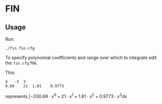 # FIN

## Usage

Run:

```
./fin fin.cfg
```

To specify polynomial coefficients and range over which to integrate edit the
`fin.cfg` file.

This:

```
4	-3	3
0.69	21	1.81	0.9773
```

represents $\int{-3}{3} 0.69\cdot x^0 + 21\cdot x^1 + 1.81\cdot x^2 + 0.9773\cdot x^3 dx$
